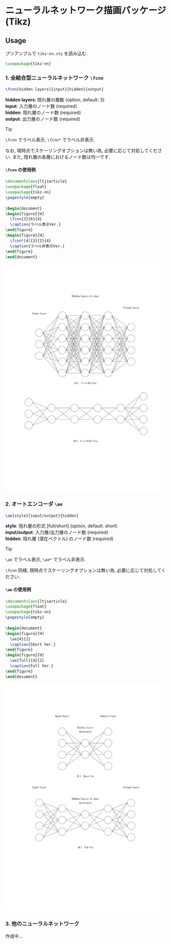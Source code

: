 # ニューラルネットワーク描画パッケージ (Tikz)

## Usage

プリアンブルで `tikz-nn.sty` を読み込む.

```latex
\usepackage{tikz-nn}
```

### 1. 全結合型ニューラルネットワーク `\fcnn`

```latex
\fcnn[hidden layers]{input}{hidden}{output}
```

**hidden layers**: 隠れ層の層数 (option, default: 3)  
**input**: 入力層のノード数 (required)  
**hidden**: 隠れ層のノード数 (required)  
**output**: 出力層のノード数 (required)

> [!TIP]
> `\fcnn` でラベル表示, `\fcnn*` でラベル非表示.

なお, 現時点でスケーリングオプションは無い為, 必要に応じて対処してください. また, 隠れ層の各層におけるノード数は均一です.

#### `\fcnn` の使用例

```latex
\documentclass{ltjsarticle}
\usepackage{float}
\usepackage{tikz-nn}
\pagestyle{empty}

\begin{document}
\begin{figure}[H]
  \fcnn{3}{6}{4}
  \caption{ラベル表示Ver.}
\end{figure}
\begin{figure}[H]
  \fcnn*[4]{3}{2}{4}
  \caption{ラベル非表示Ver.}
\end{figure}
\end{document}
```

![sample](sample-fcnn.png)

### 2. オートエンコーダ `\ae`

```latex
\ae[style]{input/output}{hidden}
```

**style**: 隠れ層の形式 [full/short] (option, default: short)  
**input/output**: 入力層/出力層のノード数 (required)  
**hidden**: 隠れ層 (潜在ベクトル) のノード数 (required)  

> [!TIP]
> `\ae` でラベル表示, `\ae*` でラベル非表示.

`\fcnn` 同様, 現時点でスケーリングオプションは無い為, 必要に応じて対処してください.

#### `\ae` の使用例

```latex
\documentclass{ltjsarticle}
\usepackage{float}
\usepackage{tikz-nn}
\pagestyle{empty}

\begin{document}
\begin{figure}[H]
  \ae{4}{2}
  \caption{Short Ver.}
\end{figure}
\begin{figure}[H]
  \ae[full]{4}{2}
  \caption{Full Ver.}
\end{figure}
\end{document}
```

![sample](sample-ae.png)

### 3. 他のニューラルネットワーク

作成中...
